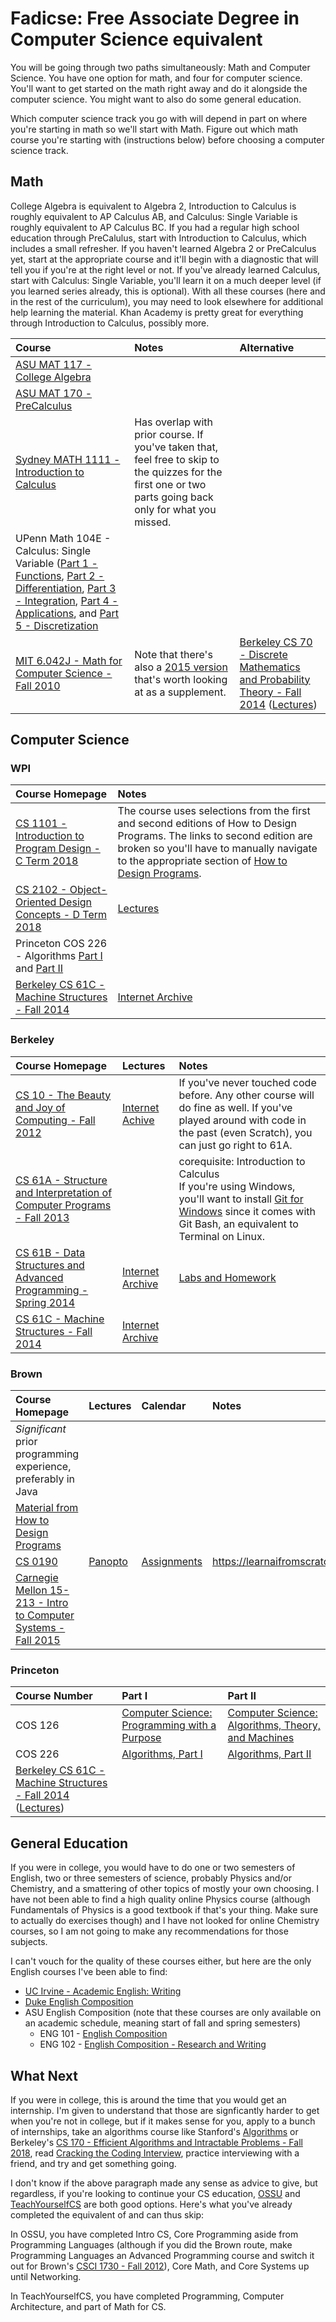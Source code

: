 # Fadicse: Free Associate Degree in Computer Science equivalent

You will be going through two paths simultaneously: Math and Computer Science. You have one option for math, and four for computer science. You'll want to get started on the math right away and do it alongside the computer science. You might want to also do some general education. 

Which computer science track you go with will depend in part on where you're starting in math so we'll start with Math. Figure out which math course you're starting with (instructions below) before choosing a computer science track.

## Math
College Algebra is equivalent to Algebra 2, Introduction to Calculus is roughly equivalent to AP Calculus AB, and Calculus: Single Variable is roughly equivalent to AP Calculus BC. If you had a regular high school education through PreCalulus, start with Introduction to Calculus, which includes a small refresher. If you haven't learned Algebra 2 or PreCalculus yet, start at the appropriate course and it'll begin with a diagnostic that will tell you if you're at the right level or not. If you've already learned Calculus, start with Calculus: Single Variable, you'll learn it on a much deeper level (if you learned series already, this is optional). With all these courses (here and in the rest of the curriculum), you may need to look elsewhere for additional help learning the material. Khan Academy is pretty great for everything through Introduction to Calculus, possibly more.

Course | Notes | Alternative
:-- | :-- | :--
[ASU MAT 117 - College Algebra](https://www.edx.org/course/college-algebra-and-problem-solving) | |
[ASU MAT 170 - PreCalculus](https://www.edx.org/course/precalculus) | |
[Sydney MATH 1111 - Introduction to Calculus](https://www.coursera.org/learn/introduction-to-calculus) | Has overlap with prior course. If you've taken that, feel free to skip to the quizzes for the first one or two parts going back only for what you missed.
UPenn Math 104E - Calculus: Single Variable ([Part 1 - Functions](https://www.coursera.org/learn/single-variable-calculus), [Part 2 - Differentiation](https://www.coursera.org/learn/differentiation-calculus), [Part 3 - Integration](https://www.coursera.org/learn/integration-calculus), [Part 4 - Applications](https://www.coursera.org/learn/applications-calculus), and [Part 5 -  Discretization](https://www.coursera.org/learn/discrete-calculus) | | 
[MIT 6.042J - Math for Computer Science - Fall 2010](https://ocw.mit.edu/courses/electrical-engineering-and-computer-science/6-042j-mathematics-for-computer-science-fall-2010/) | Note that there's also a [2015 version](https://ocw.mit.edu/courses/electrical-engineering-and-computer-science/6-042j-mathematics-for-computer-science-spring-2015/) that's worth looking at as a supplement. | [Berkeley CS 70 - Discrete Mathematics and Probability Theory - Fall 2014](https://inst.eecs.berkeley.edu/~cs70/fa14/) ([Lectures](https://archive.org/details/ucberkeley_webcast_itunesu_915570116))

## Computer Science

### WPI

Course Homepage | Notes
:-- | :-- 
[CS 1101 - Introduction to Program Design - C Term 2018](https://web.cs.wpi.edu/~cs1101/c18/) | The course uses selections from the first and second editions of How to Design Programs. The links to second edition are broken so you'll have to manually navigate to the appropriate section of [How to Design Programs](https://htdp.org/).
[CS 2102 - Object-Oriented Design Concepts - D Term 2018](https://web.cs.wpi.edu/~cs2102/d18/) | [Lectures](https://web.cs.wpi.edu/~cs2102/d20/)
Princeton COS 226 - Algorithms [Part I](https://www.coursera.org/learn/algorithms-part1/) and [Part II](https://www.coursera.org/learn/algorithms-part2) | 
[Berkeley CS 61C - Machine Structures - Fall 2014](http://inst.eecs.berkeley.edu/~cs61c/fa14/) | [Internet Archive](https://archive.org/details/ucberkeley_webcast_itunesu_915550404)

### Berkeley

Course Homepage | Lectures | Notes
:-- | :-- | :--
[CS 10 - The Beauty and Joy of Computing - Fall 2012](http://inst.eecs.berkeley.edu/~cs10/fa12/) | [Internet Achive](https://archive.org/details/ucberkeley_webcast_itunesu_556751887) | If you've never touched code before. Any other course will do fine as well. If you've played around with code in the past (even Scratch), you can just go right to 61A.
[CS 61A - Structure and Interpretation of Computer Programs - Fall 2013](http://www-inst.eecs.berkeley.edu/~cs61a/fa13/) | | corequisite: Introduction to Calculus<br />If you're using Windows, you'll want to install [Git for Windows](https://gitforwindows.org/) since it comes with Git Bash, an equivalent to Terminal on Linux.
[CS 61B - Data Structures and Advanced Programming - Spring 2014](https://people.eecs.berkeley.edu/~jrs/61b/) | [Internet Archive](https://archive.org/details/ucberkeley_webcast_itunesu_805311403) | [Labs and Homework](https://inst.eecs.berkeley.edu/~cs61b/fa14/hw/index.html)
[CS 61C - Machine Structures - Fall 2014](http://inst.eecs.berkeley.edu/~cs61c/fa14/) | [Internet Archive](https://archive.org/details/ucberkeley_webcast_itunesu_915550404) |

### Brown

Course Homepage | Lectures | Calendar | Notes
:-- | :-- | :-- | :-- 
*Significant* prior programming experience, preferably in Java | | | 
[Material from How to Design Programs](http://cs.brown.edu/courses/csci0190/2018/Placement_Assignments.html) | | | 
[CS 0190](http://cs.brown.edu/courses/csci0190/2018/index.html) | [Panopto](https://brown.hosted.panopto.com/Panopto/Pages/Sessions/List.aspx#folderID=%222559ad35-3fff-4ef1-a2ac-a951011eb91e%22&maxResults=50) | [Assignments](https://cs.brown.edu/courses/cs019/2018/assignments.html) | https://learnaifromscratch.github.io/software.html
[Carnegie Mellon 15-213 - Intro to Computer Systems - Fall 2015](https://www.cs.cmu.edu/afs/cs/academic/class/15213-f15/www/) | | | 

### Princeton

Course Number | Part I | Part II
:-- | :-- | :--
COS 126 | [Computer Science: Programming with a Purpose](https://www.coursera.org/learn/cs-programming-java) | [Computer Science: Algorithms, Theory, and Machines](https://www.coursera.org/learn/cs-algorithms-theory-machines)
COS 226 | [Algorithms, Part I](https://www.coursera.org/learn/algorithms-part1) | [Algorithms, Part II](https://www.coursera.org/learn/algorithms-part2)
[Berkeley CS 61C - Machine Structures - Fall 2014](http://inst.eecs.berkeley.edu/~cs61c/fa14/) ([Lectures](https://archive.org/details/ucberkeley_webcast_itunesu_915550404)) | |

## General Education

If you were in college, you would have to do one or two semesters of English, two or three semesters of science, probably Physics and/or Chemistry, and a smattering of other topics of mostly your own choosing. I have not been able to find a high quality online Physics course (although Fundamentals of Physics is a good textbook if that's your thing. Make sure to actually do exercises though) and I have not looked for online Chemistry courses, so I am not going to make any recommendations for those subjects.

I can't vouch for the quality of these courses either, but here are the only English courses I've been able to find:

* [UC Irvine - Academic English: Writing](https://www.coursera.org/specializations/academic-english)
* [Duke English Composition](https://www.coursera.org/learn/english-composition)
* ASU English Composition (note that these courses are only available on an academic schedule, meaning start of fall and spring semesters)
   * ENG 101 - [English Composition](https://www.edx.org/course/english-composition-2)
   * ENG 102 - [English Composition - Research and Writing](https://www.edx.org/course/english-composition-research-and-writing)
   
## What Next

If you were in college, this is around the time that you would get an internship. I'm given to understand that those are signficantly harder to get when you're not in college, but if it makes sense for you, apply to a bunch of internships, take an algorithms course like Stanford's [Algorithms](https://www.coursera.org/specializations/algorithms) or Berkeley's [CS 170 - Efficient Algorithms and Intractable Problems - Fall 2018](https://inst.eecs.berkeley.edu/~cs170/fa18/), read [Cracking the Coding Interview](https://www.amazon.com/Cracking-Coding-Interview-Gayle-McDowell/dp/0984782850), practice interviewing with a friend, and try and get something going.

I don't know if the above paragraph made any sense as advice to give, but regardless, if you're looking to continue your CS education, [OSSU](https://github.com/ossu/computer-science) and [TeachYourselfCS](https://teachyourselfcs.com/) are both good options. Here's what you've already completed the equivalent of and can thus skip:

In OSSU, you have completed Intro CS, Core Programming aside from Programming Languages (although if you did the Brown route, make Programming Languages an Advanced Programming course and switch it out for Brown's [CSCI 1730 - Fall 2012](http://cs.brown.edu/courses/cs173/2012/)), Core Math, and Core Systems up until Networking.

In TeachYourselfCS, you have completed Programming, Computer Architecture, and part of Math for CS.
